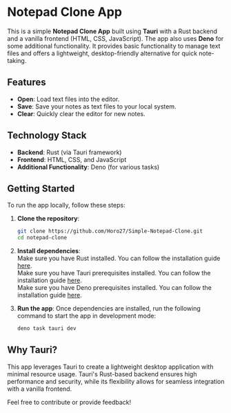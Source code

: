 # Notepad Clone App

This is a simple **Notepad Clone App** built using **Tauri** with a Rust backend and a vanilla frontend (HTML, CSS, JavaScript). The app also uses **Deno** for some additional functionality. It provides basic functionality to manage text files and offers a lightweight, desktop-friendly alternative for quick note-taking.

## Features

- **Open**: Load text files into the editor.
- **Save**: Save your notes as text files to your local system.
- **Clear**: Quickly clear the editor for new notes.

## Technology Stack

- **Backend**: Rust (via Tauri framework)
- **Frontend**: HTML, CSS, and JavaScript
- **Additional Functionality**: Deno (for various tasks)

## Getting Started

To run the app locally, follow these steps:

1. **Clone the repository**:
   ```bash
   git clone https://github.com/Horo27/Simple-Notepad-Clone.git
   cd notepad-clone

2. **Install dependencies**:<br>
     Make sure you have Rust installed. You can follow the installation guide [here](https://doc.rust-lang.org/beta/book/ch01-01-installation.html).<br>
     Make sure you have Tauri prerequisites installed. You can follow the installation guide [here](https://v2.tauri.app/start/).<br>
     Make sure you have Deno prerequisites installed. You can follow the installation guide [here](https://docs.deno.com/runtime/getting_started/installation/).<br>
     
3. **Run the app**: Once dependencies are installed, run the following command to start the app in development mode:
   ```bash
   deno task tauri dev

## Why Tauri?
This app leverages Tauri to create a lightweight desktop application with minimal resource usage. Tauri's Rust-based backend ensures high performance and security, while its flexibility allows for seamless integration with a vanilla frontend.

Feel free to contribute or provide feedback!
